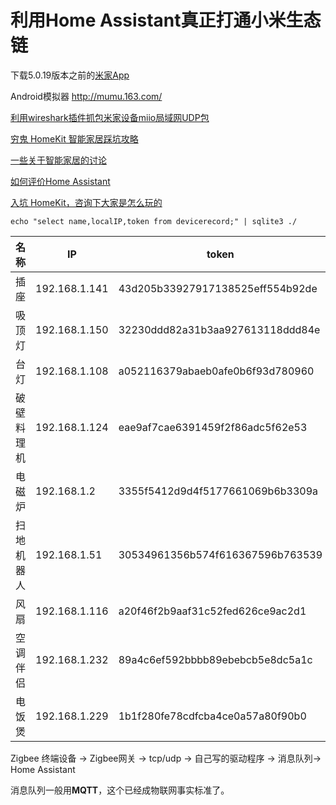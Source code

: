 # 利用Home Assistant真正打通小米生态链

下载5.0.19版本之前的[米家App](https://mi-home.en.uptodown.com/android/download/1690042)


Android模拟器 http://mumu.163.com/

[利用wireshark插件抓包米家设备miio局域网UDP包](https://v2ex.com/t/625376)

[穷鬼 HomeKit 智能家居踩坑攻略](https://www.v2ex.com/t/523297)

[一些关于智能家居的讨论](https://v2ex.com/t/637183)

[如何评价Home Assistant](https://www.v2ex.com/t/421873)

[入坑 HomeKit，咨询下大家是怎么玩的](https://www.v2ex.com/t/421873)


```
echo "select name,localIP,token from devicerecord;" | sqlite3 ./
```

|名称|IP|token|
|---|---|---|
|插座|192.168.1.141|43d205b33927917138525eff554b92de|
|吸顶灯|192.168.1.150|32230ddd82a31b3aa927613118ddd84e|
|台灯|192.168.1.108|a052116379abaeb0afe0b6f93d780960|
|破壁料理机|192.168.1.124|eae9af7cae6391459f2f86adc5f62e53|
|电磁炉|192.168.1.2|3355f5412d9d4f5177661069b6b3309a|
|扫地机器人|192.168.1.51|30534961356b574f616367596b763539|
|风扇|192.168.1.116|a20f46f2b9aaf31c52fed626ce9ac2d1|
|空调伴侣|192.168.1.232|89a4c6ef592bbbb89ebebcb5e8dc5a1c|
|电饭煲|192.168.1.229|1b1f280fe78cdfcba4ce0a57a80f90b0|


Zigbee 终端设备 -> Zigbee网关 -> tcp/udp -> 自己写的驱动程序 -> 消息队列-> Home Assistant

消息队列一般用**MQTT**，这个已经成物联网事实标准了。


[1]: https://github.com/pkozul/ha-floorplan
[2]: https://demo.home-assistant.io/#/lovelace/0
[3]: https://www.google.com/search?q=site:v2ex.com/t%20home+assistant